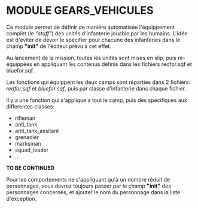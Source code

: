 # MODULE GEARS_VEHICULES

Ce module permet de d&eacute;finir de mani&egrave;re automatis&eacute;e l'&eacute;quippement complet (le _"stuff"_) des unit&eacute;s d'infanterie jouable par les humains.
L'id&eacute;e est d'&eacute;viter de devoir le sp&eacute;cifier pour chacune des infanteries dans le champ __"init"__ de l'&eacute;diteur pr&eacute;vu &agrave; cet effet.

Au lancement de la mission, toutes les unit&eacute;s sont mises en slip, puis r&eacute;-&eacute;quipp&eacute;es en appliquant les contenus d&eacute;finis dans les fichiers redfor.sqf et bluefor.sqf.

Les fonctions qui &eacute;quippent les deux camps sont r&eacute;parties dans 2 fichiers: _redfor.sqf_ et _bluefor.sqf_, puis par classe d'infanterie dans chaque fichier.

Il y a une fonction qui s'applique a tout le camp, puis des specifiques aux differentes classes:

* rifleman
* anti_tank
* anti_tank_assitant
* grenadier
* marksman
* squad_leader
* ...

__TO BE CONTINUED__

Pour les comportements ne s'appliquant qu'&agrave; un nombre r&eacute;duit de personnages, vous devrez toujours passer par le champ __"init"__ des personnages concern&eacute;s, 
et ajouter le nom du personnage dans la liste d'exception.

